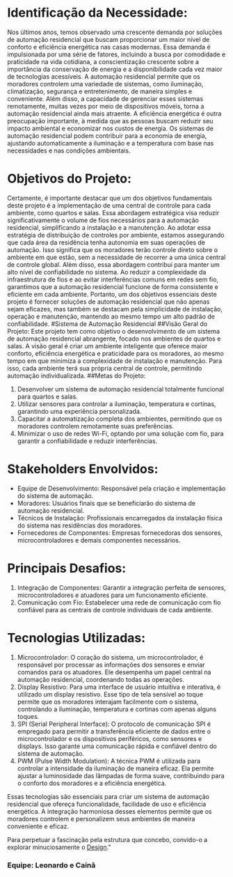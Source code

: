 # Identificação da Necessidade:
Nos últimos anos, temos observado uma crescente demanda por soluções de automação residencial que buscam proporcionar um maior nível de conforto e eficiência energética nas casas modernas. Essa demanda é impulsionada por uma série de fatores, incluindo a busca por comodidade e praticidade na vida cotidiana, a conscientização crescente sobre a importância da conservação de energia e a disponibilidade cada vez maior de tecnologias acessíveis.
 A automação residencial permite que os moradores controlem uma variedade de sistemas, como iluminação, climatização, segurança e entretenimento, de maneira simples e conveniente. Além disso, a capacidade de gerenciar esses sistemas remotamente, muitas vezes por meio de dispositivos móveis, torna a automação residencial ainda mais atraente.
A eficiência energética é outra preocupação importante, à medida que as pessoas buscam reduzir seu impacto ambiental e economizar nos custos de energia. Os sistemas de automação residencial podem contribuir para a economia de energia, ajustando automaticamente a iluminação e a temperatura com base nas necessidades e nas condições ambientais.
# Objetivos do Projeto:
Certamente, é importante destacar que um dos objetivos fundamentais deste projeto é a implementação de uma central de controle para cada ambiente, como quartos e salas. Essa abordagem estratégica visa reduzir significativamente o volume de fios necessários para a automação residencial, simplificando a instalação e a manutenção. Ao adotar essa estratégia de distribuição de controles por ambiente, estamos assegurando que cada área da residência tenha autonomia em suas operações de automação. Isso significa que os moradores terão controle direto sobre o ambiente em que estão, sem a necessidade de recorrer a uma única central de controle global. Além disso, essa abordagem contribui para manter um alto nível de confiabilidade no sistema. Ao reduzir a complexidade da infraestrutura de fios e ao evitar interferências comuns em redes sem fio, garantimos que a automação residencial funcione de forma consistente e eficiente em cada ambiente. Portanto, um dos objetivos essenciais deste projeto é fornecer soluções de automação residencial que não apenas sejam eficazes, mas também se destacam pela simplicidade de instalação, operação e manutenção, mantendo ao mesmo tempo um alto padrão de confiabilidade.
#Sistema de Automação Residencial
##Visão Geral do Projeto:
Este projeto tem como objetivo o desenvolvimento de um sistema de automação residencial abrangente, focado nos ambientes de quartos e salas. A visão geral é criar um ambiente inteligente que oferece maior conforto, eficiência energética e praticidade para os moradores, ao mesmo tempo em que minimiza a complexidade de instalação e manutenção. Para isso, cada ambiente terá sua própria central de controle, permitindo automação individualizada.
##Metas do Projeto:
1. Desenvolver um sistema de automação residencial totalmente funcional para quartos e salas.
2. Utilizar sensores para controlar a iluminação, temperatura e   cortinas, garantindo uma experiência personalizada.
3. Capacitar a automatização completa dos ambientes, permitindo que os moradores controlem remotamente suas preferências.
4. Minimizar o uso de redes Wi-Fi, optando por uma solução com fio, para garantir a confiabilidade e reduzir interferências.
 
# Stakeholders Envolvidos:
- Equipe de Desenvolvimento: Responsável pela criação e implementação do sistema de automação.
- Moradores: Usuários finais que se beneficiarão do sistema de automação residencial.
- Técnicos de Instalação: Profissionais encarregados da instalação física do sistema nas residências dos moradores.
- Fornecedores de Componentes: Empresas fornecedoras dos sensores, microcontroladores e demais componentes necessários.
 
# Principais Desafios:
1. Integração de Componentes: Garantir a integração perfeita de sensores, microcontroladores e atuadores para um funcionamento eficiente.
2. Comunicação com Fio: Estabelecer uma rede de comunicação com fio confiável para as centrais de controle individuais de cada ambiente.
 
# Tecnologias Utilizadas:
1. Microcontrolador: O coração do sistema, um microcontrolador, é responsável por processar as informações dos sensores e enviar comandos para os atuadores. Ele desempenha um papel central na automação residencial, coordenando todas as operações.
2. Display Resistivo: Para uma interface de usuário intuitiva e interativa, é utilizado um display resistivo. Esse tipo de tela sensível ao toque permite que os moradores interajam facilmente com o sistema, controlando a iluminação, temperatura e cortinas com apenas alguns toques.
3. SPI (Serial Peripheral Interface): O protocolo de comunicação SPI é empregado para permitir a transferência eficiente de dados entre o microcontrolador e os dispositivos periféricos, como sensores e displays. Isso garante uma comunicação rápida e confiável dentro do sistema de automação.
4. PWM (Pulse Width Modulation): A técnica PWM é utilizada para controlar a intensidade da iluminação de maneira eficaz. Ela permite ajustar a luminosidade das lâmpadas de forma suave, contribuindo para o conforto dos moradores e a eficiência energética.
 
Essas tecnologias são essenciais para criar um sistema de automação residencial que ofereça funcionalidade, facilidade de uso e eficiência energética. A integração harmoniosa desses elementos permite que os moradores controlem e personalizem seus ambientes de maneira conveniente e eficaz.

Para perpetuar a fascinação pela estrutura que concebo, convido-o a explorar minuciosamente o [Design](Design.md)."

### Equipe: Leonardo e Cainã
